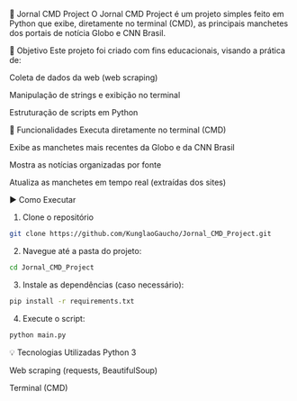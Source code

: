 📰 Jornal CMD Project
O Jornal CMD Project é um projeto simples feito em Python que exibe, diretamente no terminal (CMD), as principais manchetes dos portais de notícia Globo e CNN Brasil.

📌 Objetivo
Este projeto foi criado com fins educacionais, visando a prática de:

Coleta de dados da web (web scraping)

Manipulação de strings e exibição no terminal

Estruturação de scripts em Python

🧠 Funcionalidades
Executa diretamente no terminal (CMD)

Exibe as manchetes mais recentes da Globo e da CNN Brasil

Mostra as notícias organizadas por fonte

Atualiza as manchetes em tempo real (extraídas dos sites)

▶️ Como Executar

1. Clone o repositório
``` bash
git clone https://github.com/KunglaoGaucho/Jornal_CMD_Project.git
```

2. Navegue até a pasta do projeto:
``` bash
cd Jornal_CMD_Project
```

3. Instale as dependências (caso necessário):
``` bash
pip install -r requirements.txt
```

4. Execute o script:
``` bash
python main.py
```

💡 Tecnologias Utilizadas
Python 3

Web scraping (requests, BeautifulSoup)

Terminal (CMD)
